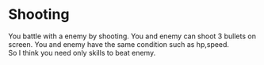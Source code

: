 # Shooting
You battle with a enemy by shooting.  You and enemy can shoot 3 bullets on screen.  You and enemy have the same condition such as hp,speed.  
So I think you need only skills to beat enemy.
